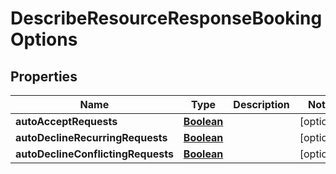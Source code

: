 

# DescribeResourceResponseBookingOptions


## Properties

| Name | Type | Description | Notes |
|------------ | ------------- | ------------- | -------------|
|**autoAcceptRequests** | [**Boolean**](Boolean.md) |  |  [optional] |
|**autoDeclineRecurringRequests** | [**Boolean**](Boolean.md) |  |  [optional] |
|**autoDeclineConflictingRequests** | [**Boolean**](Boolean.md) |  |  [optional] |



